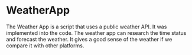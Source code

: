 # WeatherApp
The Weather App is a script that uses a public weather API. It was implemented into the code. The weather app can research the time status and forecast the weather. It gives a good sense of the weather if we compare it with other platforms.
